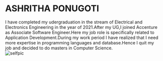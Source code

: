 # ASHRITHA PONUGOTI
I have completed my udergraduation in the stream of Electrical and Electronics Engineering in the year of 2021.After my UG,I joined Accenture as Associate Software Engineer.Here my job role is specifically related to Application Development.During my work period I have realized that I need more expertise in programming languages and database.Hence I quit my job and decided to do masters in Computer Science.
<br>![selfpic](C://Users//s555222//Desktop//Webapps//webapps-repos//assignment2-ponugoti//SquarePic_20190531_20133421.jpg)
